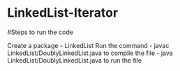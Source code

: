 # LinkedList-Iterator

#Steps to run the code

Create a package - LinkedList
Run the command  - javac LinkedList/DoublyLinkedList.java to compile the file
                 - java LinkedList/DoublyLinkedList.java to run the file
